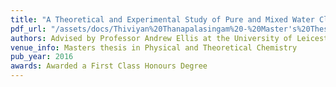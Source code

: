 ```yaml
---
title: "A Theoretical and Experimental Study of Pure and Mixed Water Clusters using Infrared Spectroscopy"
pdf_url: "/assets/docs/Thiviyan%20Thanapalasingam%20-%20Master's%20Thesis2.pdf"
authors: Advised by Professor Andrew Ellis at the University of Leicester, UK
venue_info: Masters thesis in Physical and Theoretical Chemistry
pub_year: 2016
awards: Awarded a First Class Honours Degree
---
```

